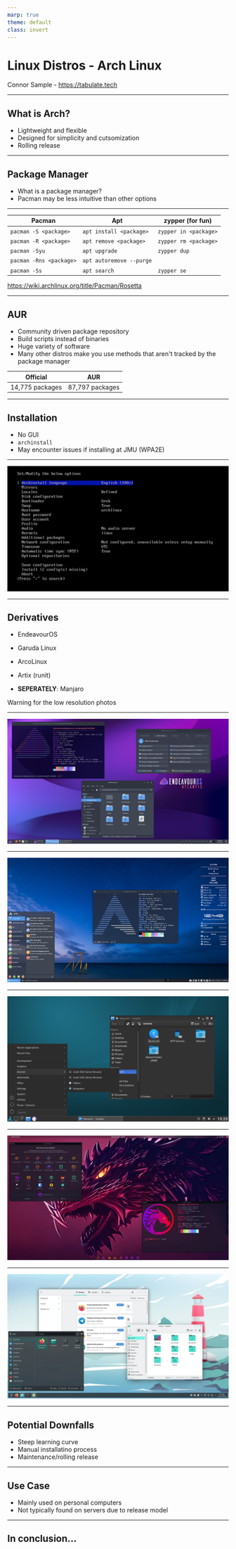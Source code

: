 ```yaml
---
marp: true
theme: default
class: invert
---
```


# Linux Distros - Arch Linux

Connor Sample - <https://tabulate.tech>

---

## What is Arch?

- Lightweight and flexible
- Designed for simplicity and cutsomization
- Rolling release

---

## Package Manager

- What is a package manager?
- Pacman may be less intuitive than other options

---

| Pacman                  | Apt                      | zypper (for fun)      |
| ----------------------- | ------------------------ | --------------------- |
| `pacman -S <package>`   | `apt install <package>`  | `zypper in <package>` |
| `pacman -R <package>`   | `apt remove <package>`   | `zypper rm <package>` |
| `pacman -Syu`           | `apt upgrade`            | `zypper dup`          |
| `pacman -Rns <package>` | `apt autoremove --purge` |                       |
| `pacman -Ss`            | `apt search`             | `zypper se`           |

<https://wiki.archlinux.org/title/Pacman/Rosetta>

---

## AUR

- Community driven package repository
- Build scripts instead of binaries
- Huge variety of software
- Many other distros make you use methods that aren't tracked by the package manager

| Official        | AUR             |
| --------------- | --------------- |
| 14,775 packages | 87,797 packages |

---

## Installation

- No GUI
- `archinstall`
- May encounter issues if installing at JMU (WPA2E)

---

![bg](arch01.png)

---

## Derivatives

- EndeavourOS
- Garuda Linux
- ArcoLinux
- Artix (runit)

- **SEPERATELY**: Manjaro

Warning for the low resolution photos

---

![bg](arch02.png)

---

![bg](arch03.png)

---

![bg](arch04.png)

---

![bg](arch05.png)

---

![bg](arch06.png)

---

## Potential Downfalls

- Steep learning curve
- Manual installatino process
- Maintenance/rolling release

---

## Use Case

- Mainly used on personal computers
- Not typically found on servers due to release model

---

## In conclusion...
